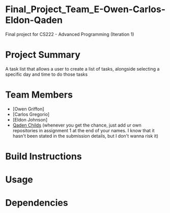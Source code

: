 # Final_Project_Team_E-Owen-Carlos-Eldon-Qaden
Final project for CS222 - Advanced Programming (Iteration 1)

# Project Summary
A task list that allows a user to create a list of tasks, alongside selecting a specific day and time to do those tasks

# Team Members
- [Owen Griffon]
- [Carlos Gregorio]
- [Eldon Johnson]
- [Qaden Childs](https://docs.google.com/document/d/1cf0a3RvETB2U5AnXMHjQmgXjK1bMmUwChpr8D2bSsWM/edit?tab=t.0#heading=h.c8n1tmm0tkn6)
(whenever you get the chance, just add ur own repositories in assignment 1 at the end of your names. I know that it hasn't been stated in the submission details, but I don't wanna risk it)

# Build Instructions

# Usage

# Dependencies
